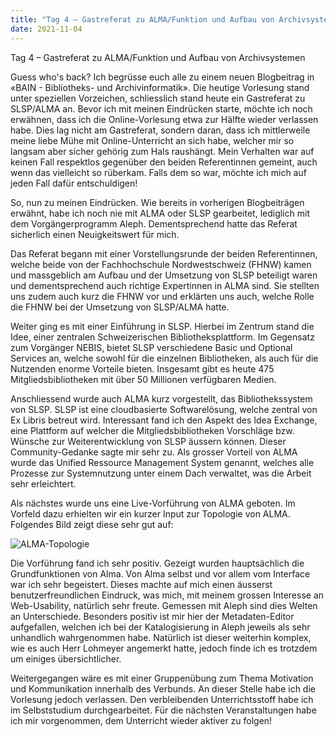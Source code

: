 ```yaml
---
title: "Tag 4 – Gastreferat zu ALMA/Funktion und Aufbau von Archivsystemen"
date: 2021-11-04
---
```

Tag 4 – Gastreferat zu ALMA/Funktion und Aufbau von Archivsystemen

Guess who's back? Ich begrüsse euch alle zu einem neuen Blogbeitrag in «BAIN - Bibliotheks- und Archivinformatik». Die heutige Vorlesung stand unter speziellen Vorzeichen, schliesslich stand heute ein Gastreferat zu SLSP/ALMA an. Bevor ich mit meinen Eindrücken starte, möchte ich noch erwähnen, dass ich die Online-Vorlesung etwa zur Hälfte wieder verlassen habe. Dies lag nicht am Gastreferat, sondern daran, dass ich mittlerweile meine liebe Mühe mit Online-Unterricht an sich habe, welcher mir so langsam aber sicher gehörig zum Hals raushängt. Mein Verhalten war auf keinen Fall respektlos gegenüber den beiden Referentinnen gemeint, auch wenn das vielleicht so rüberkam. Falls dem so war, möchte ich mich auf jeden Fall dafür entschuldigen!

So, nun zu meinen Eindrücken. Wie bereits in vorherigen Blogbeiträgen erwähnt, habe ich noch nie mit ALMA oder SLSP gearbeitet, lediglich mit dem Vorgängerprogramm Aleph. Dementsprechend hatte das Referat sicherlich einen Neuigkeitswert für mich. 

Das Referat begann mit einer Vorstellungsrunde der beiden Referentinnen, welche beide von der Fachhochschule Nordwestschweiz (FHNW) kamen und massgeblich am Aufbau und der Umsetzung von SLSP beteiligt waren und dementsprechend auch richtige Expertinnen in ALMA sind. Sie stellten uns zudem auch kurz die FHNW vor und erklärten uns auch, welche Rolle die FHNW bei der Umsetzung von SLSP/ALMA hatte. 

Weiter ging es mit einer Einführung in SLSP. Hierbei im Zentrum stand die Idee, einer zentralen Schweizerischen Bibliotheksplattform. Im Gegensatz zum Vorgänger NEBIS, bietet SLSP verschiedene Basic und Optional Services an, welche sowohl für die einzelnen Bibliotheken, als auch für die Nutzenden enorme Vorteile bieten. Insgesamt gibt es heute 475 Mitgliedsbibliotheken mit über 50 Millionen verfügbaren Medien. 

Anschliessend wurde auch ALMA kurz vorgestellt, das Bibliothekssystem von SLSP. SLSP ist eine cloudbasierte Softwarelösung, welche zentral von Ex Libris betreut wird. Interessant fand ich den Aspekt des Idea Exchange, eine Plattform auf welcher die Mitgliedsbibliotheken Vorschläge bzw. Wünsche zur Weiterentwicklung von SLSP äussern können. Dieser Community-Gedanke sagte mir sehr zu. Als grosser Vorteil von ALMA wurde das Unified Ressource Management System genannt, welches alle Prozesse zur Systemnutzung unter einem Dach verwaltet, was die Arbeit sehr erleichtert. 

Als nächstes wurde uns eine Live-Vorführung von ALMA geboten. Im Vorfeld dazu erhielten wir ein kurzer Input zur Topologie von ALMA. Folgendes Bild zeigt diese sehr gut auf: 

![ALMA-Topologie](https://user-images.githubusercontent.com/81507183/151660876-eeadf51f-ef30-4387-908a-c1158c96ab1e.JPG)

Die Vorführung fand ich sehr positiv. Gezeigt wurden hauptsächlich die Grundfunktionen von Alma. Von Alma selbst und vor allem vom Interface war ich sehr begeistert. Dieses machte auf mich einen äusserst benutzerfreundlichen Eindruck, was mich, mit meinem grossen Interesse an Web-Usability, natürlich sehr freute. Gemessen mit Aleph sind dies Welten an Unterschiede. Besonders positiv ist mir hier der Metadaten-Editor aufgefallen, welchen ich bei der Katalogisierung in Aleph jeweils als sehr unhandlich wahrgenommen habe. Natürlich ist dieser weiterhin komplex, wie es auch Herr Lohmeyer angemerkt hatte, jedoch finde ich es trotzdem um einiges übersichtlicher. 

Weitergegangen wäre es mit einer Gruppenübung zum Thema Motivation und Kommunikation innerhalb des Verbunds. An dieser Stelle habe ich die Vorlesung jedoch verlassen. Den verbleibenden Unterrichtsstoff habe ich im Selbststudium durchgearbeitet. Für die nächsten Veranstaltungen habe ich mir vorgenommen, dem Unterricht wieder aktiver zu folgen! 
